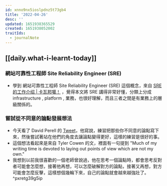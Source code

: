 ```yaml
---
id: xnno9nx5ioslpdnz5t73gb4
title: '2022-04-26'
desc: ''
updated: 1651938365529
created: 1651938052002
traitIds:
  - journalNote
---
```


## [[daily.what-i-learnt-today]]

### 網站可靠性工程師 Site Reliability Engineer (SRE) 
- 學到 網站可靠性工程師 Site Reliability Engineer (SRE) 這個概念，來自 [SRE 的工作介绍 | 卡瓦邦噶！](https://www.kawabangga.com/posts/4481) ，覺得本文將 SRE 講得非常好懂，分類上分成 infrastructure , platform , 業務，也很好理解，而且三者之間是有業務上的層級關係的。 

### 嘗試從不同意的論點發展想法
- 今天看了 David Perell 的 [Tweet](https://twitter.com/david_perell/status/1518259333053751307)，他寫說，練習把那些你不同意的論點寫下來，然後嘗試著站在他們的角度去讓論點變得更好，這樣的練習是很好的事。
- 這個想法看起來是來自 Tyler Cowen 的文，裡面有一句提到 "Much of my writing time is devoted to laying out points of view which are not my own."
- 我想到以前我很喜歡的一個老師曾說過，他在思考一個論點時，都會思考反對者可能會怎麼想，接著他再想，可以怎麼破解對方的論點，接著又再想，對方可能會怎麼反擊，這樣想個幾輪下來，自己的論點就會越來越強壯了。 ^pxretg39g5ip
